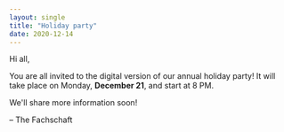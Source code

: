 ```yaml
---
layout: single
title: "Holiday party"
date: 2020-12-14
---
```


Hi all,

You are all invited to the digital version of our annual holiday party!
It will take place on Monday, **December 21**, and start at 8 PM.

We'll share more information soon!

– The Fachschaft
